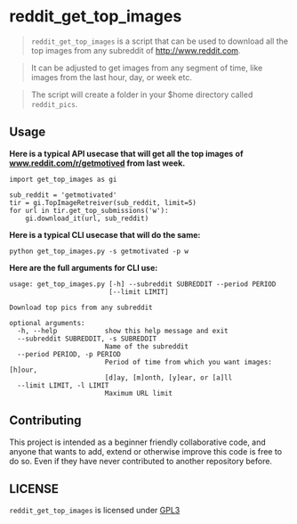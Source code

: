 # reddit_get_top_images

> `reddit_get_top_images` is a script that can be used to download
> all the top images from any subreddit of http://www.reddit.com.

> It can be adjusted to get images from any segment of time,
> like images from the last hour, day, or week etc.

> The script will create a folder in your $home directory
> called `reddit_pics`.

Usage
-----

**Here is a typical API usecase that will get all the top images**
**of www.reddit.com/r/getmotived from last week.**
```
import get_top_images as gi

sub_reddit = 'getmotivated'
tir = gi.TopImageRetreiver(sub_reddit, limit=5)
for url in tir.get_top_submissions('w'):
    gi.download_it(url, sub_reddit)
```

**Here is a typical CLI usecase that will do the same:**

`python get_top_images.py -s getmotivated -p w`

**Here are the full arguments for CLI use:**

```
usage: get_top_images.py [-h] --subreddit SUBREDDIT --period PERIOD
                         [--limit LIMIT]

Download top pics from any subreddit

optional arguments:
  -h, --help            show this help message and exit
  --subreddit SUBREDDIT, -s SUBREDDIT
                        Name of the subreddit
  --period PERIOD, -p PERIOD
                        Period of time from which you want images: [h]our,
                        [d]ay, [m]onth, [y]ear, or [a]ll
  --limit LIMIT, -l LIMIT
                        Maximum URL limit
```

Contributing
------------

This project is intended as a beginner friendly collaborative code, and anyone that wants to add, extend or otherwise improve this code is free to do so. Even if they have never contributed to another repository before.

LICENSE
------

`reddit_get_top_images` is licensed under
[GPL3](LICENSE)
